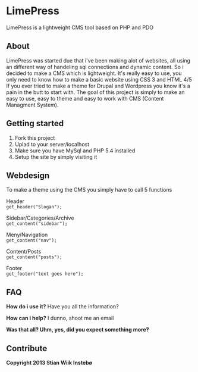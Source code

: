 LimePress
=========

LimePress is a lightweight CMS tool based on PHP and PDO

About
-----
LimePress was started due that i've been making alot of websites, all using an different way of handeling sql connections and dynamic content.
So i decided to make a CMS which is lightweight. It's really easy to use, you only need to know how to make a basic website using CSS 3 and HTML 4/5
If you ever tried to make a theme for Drupal and Wordpress you know it's a pain in the butt to start with. The goal of this project is simply to make an easy to use, easy to theme and easy to work with CMS (Content Managment System).

Getting started
---------------
1. Fork this project
2. Uplad to your server/localhost
3. Make sure you have MySql and PHP 5.4 installed
4. Setup the site by simply visiting it

Webdesign
---------
To make a theme using the CMS you simply have to call 5 functions

Header<br>
<code>get_header("Slogan");</code>

Sidebar/Categories/Archive<br>
<code>get_content("sidebar");</code>

Meny/Navigation<br>
<code>get_content("nav");</code>

Content/Posts<br>
<code>get_content("posts");</code>

Footer<br>
<code>get_footer("text goes here");</code>

FAQ
-----
<b>How do i use it?</b>
Have you all the information?

<b>How can i help?</b>
I dunno, shoot me an email

<b>Was that all? <b>
Uhm, yes, did you expect something more?

Contribute
----------

Copyright 2013 Stian Wiik Instebø
